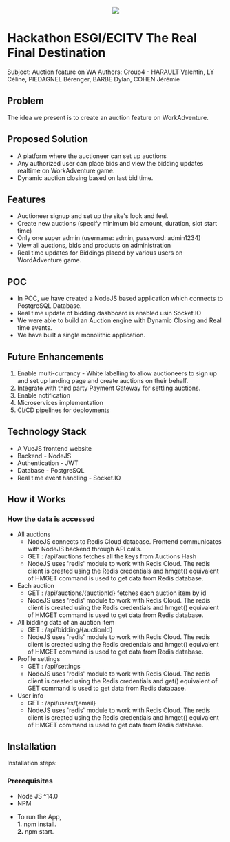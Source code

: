 <p align="center">
    <img src="https://i.ibb.co/s6TCpC3/logo.png">
</p>

# Hackathon ESGI/ECITV The Real Final Destination

Subject: Auction feature on WA
Authors: Group4 - HARAULT Valentin, LY Céline, PIEDAGNEL Bérenger, BARBE Dylan, COHEN Jérémie

## Problem
The idea we present is to create an auction feature on WorkAdventure.

## Proposed Solution
* A platform where the auctioneer can set up auctions
* Any authorized user can place bids and view the bidding updates realtime on WorkAdventure game.
* Dynamic auction closing based on last bid time.

## Features
* Auctioneer signup and set up the site's look and feel.
* Create new auctions (specify minimum bid amount, duration, slot start time)
* Only one super admin (username: admin, password: admin1234)
* View all auctions, bids and products on administration
* Real time updates for Biddings placed by various users on WordAdventure game.

## POC
* In POC, we have created a NodeJS based application which connects to PostgreSQL Database.
* Real time update of bidding dashboard is enabled usin Socket.IO
* We were able to build an Auction engine with Dynamic Closing and Real time events.
* We have built a single monolithic application.

## Future Enhancements
1. Enable multi-currancy - White labelling to allow auctioneers to sign up and set up landing page and create auctions on their behalf.
2. Integrate with third party Payment Gateway for settling auctions.
3. Enable notification
4. Microservices implementation
5. CI/CD pipelines for deployments


## Technology Stack
* A VueJS frontend website
* Backend - NodeJS
* Authentication - JWT
* Database - PostgreSQL
* Real time event handling - Socket.IO

## How it Works
### How the data is accessed
* All auctions
    * NodeJS connects to Redis Cloud database. Frontend communicates with NodeJS backend through API calls.
    * GET : /api/auctions fetches all the keys from Auctions Hash
    * NodeJS uses 'redis' module to work with Redis Cloud. The redis client is created using the Redis credentials and hmget() equivalent of HMGET command is used to get data from Redis database.
* Each auction
    * GET : /api/auctions/{auctionId} fetches each auction item by id
    * NodeJS uses 'redis' module to work with Redis Cloud. The redis client is created using the Redis credentials and hmget() equivalent of HMGET command is used to get data from Redis database.
* All bidding data of an auction item
    * GET : /api/bidding/{auctionId}
    * NodeJS uses 'redis' module to work with Redis Cloud. The redis client is created using the Redis credentials and hmget() equivalent of HMGET command is used to get data from Redis database.
* Profile settings
    * GET : /api/settings
    * NodeJS uses 'redis' module to work with Redis Cloud. The redis client is created using the Redis credentials and get() equivalent of GET command is used to get data from Redis database.
* User info
    * GET : /api/users/{email}
    * NodeJS uses 'redis' module to work with Redis Cloud. The redis client is created using the Redis credentials and hmget() equivalent of HMGET command is used to get data from Redis database.

## Installation
Installation steps:
### Prerequisites

- Node JS ^14.0 
- NPM

* To run the App,<br>
  **1.** npm install.<br>
  **2.** npm start.<br>
